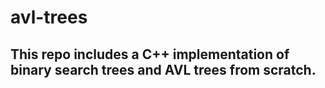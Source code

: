 # avl-trees

## This repo includes a C++ implementation of binary search trees and AVL trees from scratch.
